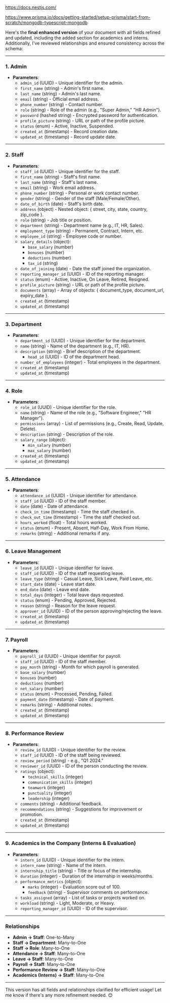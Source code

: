 <https://docs.nestjs.com/>

<https://www.prisma.io/docs/getting-started/setup-prisma/start-from-scratch/mongodb-typescript-mongodb>

Here's the **final enhanced version** of your document with all fields refined and updated, including the added section for academics and interns. Additionally, I've reviewed relationships and ensured consistency across the schema:

---

### 1. **Admin**

- **Parameters**:
  - `admin_id` (UUID) - Unique identifier for the admin.
  - `first_name` (string) - Admin's first name.
  - `last_name` (string) - Admin's last name.
  - `email` (string) - Official email address.
  - `phone_number` (string) - Contact number.
  - `role` (string) - Role of the admin (e.g., "Super Admin," "HR Admin").
  - `password` (hashed string) - Encrypted password for authentication.
  - `profile_picture` (string) - URL or path of the profile picture.
  - `status` (enum) - Active, Inactive, Suspended.
  - `created_at` (timestamp) - Record creation date.
  - `updated_at` (timestamp) - Record update date.

---

### 2. **Staff**

- **Parameters**:
  - `staff_id` (UUID) - Unique identifier for the staff.
  - `first_name` (string) - Staff's first name.
  - `last_name` (string) - Staff's last name.
  - `email` (string) - Work email address.
  - `phone_number` (string) - Personal or work contact number.
  - `gender` (string) - Gender of the staff (Male/Female/Other).
  - `date_of_birth` (date) - Staff's birth date.
  - `address` (object) - Nested object: { street, city, state, country, zip_code }.
  - `role` (string) - Job title or position.
  - `department` (string) - Department name (e.g., IT, HR, Sales).
  - `employment_type` (string) - Permanent, Contract, Intern, etc.
  - `employee_id` (string) - Employee code or number.
  - `salary_details` (object):
    - `base_salary` (number)
    - `bonuses` (number)
    - `deductions` (number)
    - `tax_id` (string)
  - `date_of_joining` (date) - Date the staff joined the organization.
  - `reporting_manager_id` (UUID) - ID of the reporting manager.
  - `status` (enum) - Active, Inactive, On Leave, Retired, Resigned.
  - `profile_picture` (string) - URL or path of the profile picture.
  - `documents` (array) - Array of objects: { document_type, document_url, expiry_date }.
  - `created_at` (timestamp)
  - `updated_at` (timestamp)

---

### 3. **Department**

- **Parameters**:
  - `department_id` (UUID) - Unique identifier for the department.
  - `name` (string) - Name of the department (e.g., IT, HR).
  - `description` (string) - Brief description of the department.
    - `head_id` (UUID) - ID of the department head.
  - `number_of_employees` (integer) - Total employees in the department.
  - `created_at` (timestamp)
  - `updated_at` (timestamp)

---

### 4. **Role**

- **Parameters**:
  - `role_id` (UUID) - Unique identifier for the role.
  - `name` (string) - Name of the role (e.g., "Software Engineer," "HR Manager").
  - `permissions` (array) - List of permissions (e.g., Create, Read, Update, Delete).
  - `description` (string) - Description of the role.
  - `salary_range` (object):
    - `min_salary` (number)
    - `max_salary` (number)
  - `created_at` (timestamp)
  - `updated_at` (timestamp)

---

### 5. **Attendance**

- **Parameters**:
  - `attendance_id` (UUID) - Unique identifier for attendance.
  - `staff_id` (UUID) - ID of the staff member.
  - `date` (date) - Date of attendance.
  - `check_in_time` (timestamp) - Time the staff checked in.
  - `check_out_time` (timestamp) - Time the staff checked out.
  - `hours_worked` (float) - Total hours worked.
  - `status` (enum) - Present, Absent, Half-Day, Work From Home.
  - `remarks` (string) - Additional remarks if any.

---

### 6. **Leave Management**

- **Parameters**:
  - `leave_id` (UUID) - Unique identifier for leave.
  - `staff_id` (UUID) - ID of the staff requesting leave.
  - `leave_type` (string) - Casual Leave, Sick Leave, Paid Leave, etc.
  - `start_date` (date) - Leave start date.
  - `end_date` (date) - Leave end date.
  - `total_days` (integer) - Total leave days requested.
  - `status` (enum) - Pending, Approved, Rejected.
  - `reason` (string) - Reason for the leave request.
  - `approver_id` (UUID) - ID of the person approving/rejecting the leave.
  - `created_at` (timestamp)
  - `updated_at` (timestamp)

---

### 7. **Payroll**

- **Parameters**:
  - `payroll_id` (UUID) - Unique identifier for payroll.
  - `staff_id` (UUID) - ID of the staff member.
  - `pay_month` (string) - Month for which payroll is generated.
  - `base_salary` (number)
  - `bonuses` (number)
  - `deductions` (number)
  - `net_salary` (number)
  - `status` (enum) - Processed, Pending, Failed.
  - `payment_date` (timestamp) - Date of payment.
  - `remarks` (string) - Additional notes.
  - `created_at` (timestamp)
  - `updated_at` (timestamp)

---

### 8. **Performance Review**

- **Parameters**:
  - `review_id` (UUID) - Unique identifier for the review.
  - `staff_id` (UUID) - ID of the staff being reviewed.
  - `review_period` (string) - e.g., "Q1 2024."
  - `reviewer_id` (UUID) - ID of the person conducting the review.
  - `ratings` (object):
    - `technical_skills` (integer)
    - `communication_skills` (integer)
    - `teamwork` (integer)
    - `punctuality` (integer)
    - `leadership` (integer)
  - `comments` (string) - Additional feedback.
  - `recommendations` (string) - Suggestions for improvement or promotion.
  - `created_at` (timestamp)
  - `updated_at` (timestamp)  

---

### 9. **Academics in the Company (Interns & Evaluation)**

- **Parameters**:
  - `intern_id` (UUID) - Unique identifier for the intern.
  - `intern_name` (string) - Name of the intern.
  - `internship_title` (string) - Title or focus of the internship.
  - `duration` (integer) - Duration of the internship in weeks/months.
  - `performance_metrics` (object):
    - `marks` (integer) - Evaluation score out of 100.
    - `feedback` (string) - Supervisor comments on performance.
  - `tasks_assigned` (array) - List of tasks or projects worked on.
  - `workload` (string) - Light, Moderate, or Heavy.
  - `reporting_manager_id` (UUID) - ID of the supervisor.

---

### Relationships

- **Admin → Staff**: One-to-Many
- **Staff → Department**: Many-to-One
- **Staff → Role**: Many-to-One
- **Attendance → Staff**: Many-to-One
- **Leave → Staff**: Many-to-One
- **Payroll → Staff**: Many-to-One
- **Performance Review → Staff**: Many-to-One
- **Academics (Interns) → Staff**: Many-to-One

---

This version has all fields and relationships clarified for efficient usage! Let me know if there's any more refinement needed. 😊
